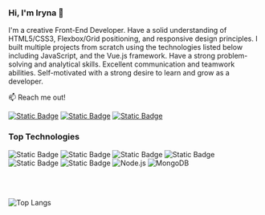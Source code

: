 ### Hi, I'm Iryna 👋

I'm a creative Front-End Developer. Have a solid understanding of HTML5/CSS3, Flexbox/Grid positioning, and responsive design principles. I built multiple projects from scratch using the technologies listed below including JavaScript, and the Vue.js framework. Have a strong problem-solving and analytical skills. Excellent communication and teamwork abilities. Self-motivated with a strong desire to learn and grow as a developer.

📫 Reach me out!

[![Static Badge](https://img.shields.io/badge/Iryna_Kryvokhyzha-3399FF?style=flat&logo=LinkedIn&link=https://www.linkedin.com/in/iryna-kryvokhyzha-373506282/)](https://www.linkedin.com/in/iryna-kryvokhyzha-373506282/)
[![Static Badge](https://img.shields.io/badge/Iryna_Kryvokhyzha-BB001B?style=flat&logo=Gmail&logoColor=white&link=mailto:irynakryvokhyzha@gmail.com)](mailto:irynakryvokhyzha@gmail.com)
[![Static Badge](https://img.shields.io/badge/Iryna_Kryvokhyzha-0088cc?style=flat&logo=Telegram&logoColor=white&link=https://t.me/IrynaKryvokhyzha)](https://t.me/IrynaKryvokhyzha)

### Top Technologies

![Static Badge](https://img.shields.io/badge/VUE.JS-42b883?style=for-the-badge&logo=Vue.js&logoColor=42b883&labelColor=black)
![Static Badge](https://img.shields.io/badge/JAVASCRIPT-FFE604?style=for-the-badge&logo=JavaScript&logoColor=FFE604&labelColor=black)
![Static Badge](https://img.shields.io/badge/HTML5-FF8000?style=for-the-badge&logo=HTML5&logoColor=FF8000&labelColor=black)
![Static Badge](https://img.shields.io/badge/CSS3-3B72F2?style=for-the-badge&logo=CSS3&logoColor=3B72F2&labelColor=black%20)
![Static Badge](https://img.shields.io/badge/Sass-ff99cc?style=for-the-badge&logo=Sass&logoColor=ff99cc&labelColor=black%20&color=ff99cc)
![Static Badge](https://img.shields.io/badge/Firebase-FFCA28?style=for-the-badge&logo=Firebase&logoColor=FFCA28&labelColor=black%20)
![Node.js](https://img.shields.io/badge/Node.js-339933?style=for-the-badge&logo=nodedotjs&logoColor=white&labelColor=black)
![MongoDB](https://img.shields.io/badge/MongoDB-47A248?style=for-the-badge&logo=mongodb&logoColor=white&labelColor=black)



<br/>
<br/>

![Top Langs](https://github-readme-stats.vercel.app/api/top-langs/?username=IrynaKryvokhyzha&layout=compact)




